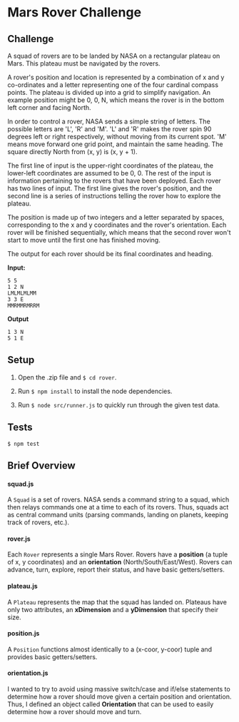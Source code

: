 # Mars Rover Challenge

## Challenge

A squad of rovers are to be landed by NASA on a rectangular plateau on Mars. This plateau must be navigated by the rovers.

A rover's position and location is represented by a combination of x and y co-ordinates and a letter representing one of the four cardinal compass points. The plateau is divided up into a grid to simplify navigation. An example position might be 0, 0, N, which means the rover is in the bottom left corner and facing North. 

In order to control a rover, NASA sends a simple string of letters. The possible letters are 'L', 'R' and 'M'. 'L' and 'R' makes the rover spin 90 degrees left or right respectively, without moving from its current spot. 'M' means move forward one grid point, and maintain the same heading.  The square directly North from (x, y) is (x, y + 1). 

The first line of input is the upper-right coordinates of the plateau, the lower-left coordinates are assumed to be 0, 0. The rest of the input is information pertaining to the rovers that have been deployed. Each rover has two lines of input. The first line gives the rover's position, and the second line is a series of instructions telling the rover how to explore the plateau. 

The position is made up of two integers and a letter separated by spaces, corresponding to the x and y coordinates and the rover's orientation.  Each rover will be finished sequentially, which means that the second rover won't start to move until the first one has finished moving. 

The output for each rover should be its final coordinates and heading. 

**Input:**
```
5 5 
1 2 N 
LMLMLMLMM 
3 3 E 
MMRMMRMRRM 
```

**Output**
```
1 3 N 
5 1 E 
```

## Setup

1. Open the .zip file and `$ cd rover`.

2. Run `$ npm install` to install the node dependencies.

3. Run `$ node src/runner.js` to quickly run through the given test data.

## Tests

`$ npm test`

## Brief Overview

#### squad.js

A `Squad` is a set of rovers.  NASA sends a command string to a squad, which then relays commands one at a time to each of its rovers.  Thus, squads act as central command units (parsing commands, landing on planets, keeping track of rovers, etc.).

#### rover.js

Each `Rover` represents a single Mars Rover.  Rovers have a **position** (a tuple of x, y coordinates) and an **orientation** (North/South/East/West).  Rovers can advance, turn, explore, report their status, and have basic getters/setters.

#### plateau.js

A `Plateau` represents the map that the squad has landed on.  Plateaus have only two attributes, an **xDimension** and a **yDimension** that specify their size.

#### position.js

A `Position` functions almost identically to a (x-coor, y-coor) tuple and provides basic getters/setters.

#### orientation.js

I wanted to try to avoid using massive switch/case and if/else statements to determine how a rover should move given a certain position and orientation.  Thus, I defined an object called **Orientation** that can be used to easily determine how a rover should move and turn.


